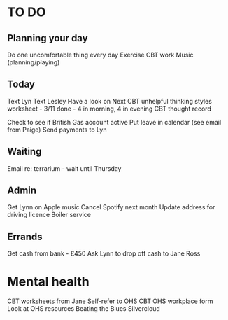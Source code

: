 # TO DO
## Planning your day
Do one uncomfortable thing every day
Exercise
CBT work
Music (planning/playing)

## Today
Text Lyn
Text Lesley
Have a look on Next
CBT unhelpful thinking styles worksheet - 3/11 done - 4 in morning, 4 in evening
CBT thought record

Check to see if British Gas account active
Put leave in calendar (see email from Paige)
Send payments to Lyn

## Waiting
Email re: terrarium - wait until Thursday

## Admin
Get Lynn on Apple music
Cancel Spotify next month
Update address for driving licence
Boiler service

## Errands
Get cash from bank - £450
Ask Lynn to drop off cash to Jane Ross

# Mental health
CBT worksheets from Jane
Self-refer to OHS CBT
OHS workplace form
Look at OHS resources
Beating the Blues
Silvercloud